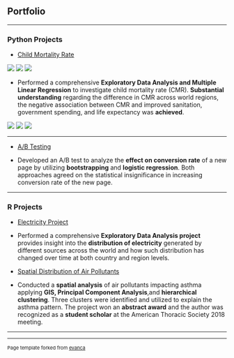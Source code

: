 ## Portfolio

---

### Python Projects

- [Child Mortality Rate](https://www.dropbox.com/s/5azup3ahsr02uj9/CMR_slides.pdf?dl=0)
<img src = "images/">
<img src = "images/">
<img src = "images/">

+  Performed a comprehensive **Exploratory Data Analysis and Multiple Linear Regression** to investigate child mortality rate (CMR). **Substantial understanding** regarding the difference in CMR across world regions, the negative association between CMR and improved sanitation, government spending, and life expectancy was **achieved**.
<img src = "images/">
<img src = "images/">
<img src = "images/">

---
- [A/B Testing](https://github.com/ngcao/Python-Projects/tree/master/AB%20Testing)
+  Developed an A/B test to analyze the **effect on conversion rate** of a new page by utilizing **bootstrapping** and **logistic regression**. Both approaches agreed on the statistical insignificance in increasing conversion rate of the new page.

---


### R Projects

- [Electricity Project](https://www.dropbox.com/s/bmzesdg00nfjdw8/electricity_project.pdf?dl=0)
+  Performed a comprehensive **Exploratory Data Analysis project** provides insight into the **distribution of electricity** generated by different sources across the world and how such distribution has changed over time at both country and region levels. 

- [Spatial Distribution of Air Pollutants](https://docs.google.com/presentation/d/1YLQTpE3e5_7Z70Jxq0sKhtwX7LUfV-86bd_GhQERCDY/edit)

+  Conducted a **spatial analysis** of air pollutants impacting asthma applying **GIS, Principal Component Analysis**,and **hierarchical clustering**. Three clusters were identified and utilized to explain the asthma pattern. The project won an **abstract award** and the author was recognized as a **student scholar** at the American Thoracic Society 2018 meeting.


---




---
<p style="font-size:11px">Page template forked from <a href="https://github.com/evanca/quick-portfolio">evanca</a></p>
